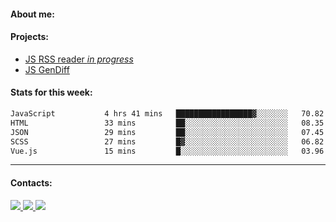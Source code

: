 #### About me:

#### Projects:
- [JS RSS reader *in progress*](https://github.com/GKoil/frontend-project-lvl3)
- [JS GenDiff](https://github.com/GKoil/GenDiff)

#### Stats for this week:
<!--START_SECTION:waka-->

```txt
JavaScript           4 hrs 41 mins   █████████████████▓░░░░░░░   70.82 %
HTML                 33 mins         ██░░░░░░░░░░░░░░░░░░░░░░░   08.35 %
JSON                 29 mins         ██░░░░░░░░░░░░░░░░░░░░░░░   07.45 %
SCSS                 27 mins         █▓░░░░░░░░░░░░░░░░░░░░░░░   06.82 %
Vue.js               15 mins         █░░░░░░░░░░░░░░░░░░░░░░░░   03.96 %
```

<!--END_SECTION:waka-->
---
#### Contacts:

<a target='_blank' title='LinkedIn' href="https://www.linkedin.com/in/gkoil/">
  <img src="https://img.shields.io/badge/LinkedIn-0077B5?style=for-the-badge&logo=linkedin&logoColor=white" />
</a>
<a target='_blank' title='Telegram' href="https://t.me/gkoil">
  <img src="https://img.shields.io/badge/Telegram-2CA5E0?style=for-the-badge&logo=telegram&logoColor=white" />
</a>
<a target='_blank' title='Gmail' href="mailto: gk.grigorev@gmail.com">
  <img src="https://img.shields.io/badge/Gmail-D14836?style=for-the-badge&logo=gmail&logoColor=white" />
</a>

